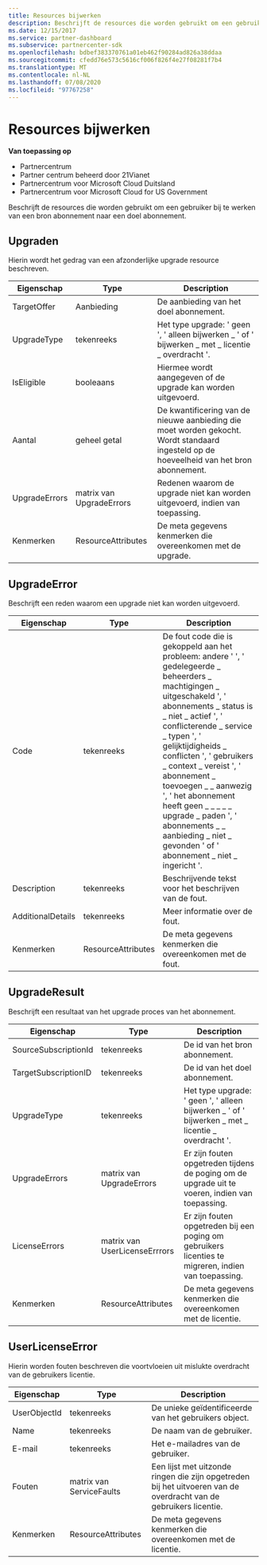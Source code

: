```yaml
---
title: Resources bijwerken
description: Beschrijft de resources die worden gebruikt om een gebruiker bij te werken van een bron abonnement naar een doel abonnement.
ms.date: 12/15/2017
ms.service: partner-dashboard
ms.subservice: partnercenter-sdk
ms.openlocfilehash: bdbef383370761a01eb462f90284ad826a38ddaa
ms.sourcegitcommit: cfedd76e573c5616cf006f826f4e27f08281f7b4
ms.translationtype: MT
ms.contentlocale: nl-NL
ms.lasthandoff: 07/08/2020
ms.locfileid: "97767258"
---
```

# <a name="upgrade-resources"></a>Resources bijwerken

**Van toepassing op**

- Partnercentrum
- Partner centrum beheerd door 21Vianet
- Partnercentrum voor Microsoft Cloud Duitsland
- Partnercentrum voor Microsoft Cloud for US Government

Beschrijft de resources die worden gebruikt om een gebruiker bij te werken van een bron abonnement naar een doel abonnement.

## <a name="upgrade"></a>Upgraden

Hierin wordt het gedrag van een afzonderlijke upgrade resource beschreven.

| Eigenschap      | Type                   | Description                                                                                  |
|---------------|------------------------|----------------------------------------------------------------------------------------------|
| TargetOffer   | Aanbieding                  | De aanbieding van het doel abonnement.                                                        |
| UpgradeType   | tekenreeks                 | Het type upgrade: ' geen ', ' alleen bijwerken \_ ' of ' bijwerken \_ met \_ licentie \_ overdracht '.         |
| IsEligible    | booleaans                | Hiermee wordt aangegeven of de upgrade kan worden uitgevoerd.                                                  |
| Aantal      | geheel getal                | De kwantificering van de nieuwe aanbieding die moet worden gekocht. Wordt standaard ingesteld op de hoeveelheid van het bron abonnement. |
| UpgradeErrors | matrix van UpgradeErrors | Redenen waarom de upgrade niet kan worden uitgevoerd, indien van toepassing.                                      |
| Kenmerken    | ResourceAttributes     | De meta gegevens kenmerken die overeenkomen met de upgrade.                                        |

## <a name="upgradeerror"></a>UpgradeError

Beschrijft een reden waarom een upgrade niet kan worden uitgevoerd.

| Eigenschap          | Type               | Description                                                                                                                                                                                                                                                                                                                                                                                     |
|-------------------|--------------------|-------------------------------------------------------------------------------------------------------------------------------------------------------------------------------------------------------------------------------------------------------------------------------------------------------------------------------------------------------------------------------------------------|
| Code              | tekenreeks             | De fout code die is gekoppeld aan het probleem: andere ' ', ' gedelegeerde \_ beheerders \_ machtigingen \_ uitgeschakeld ', ' abonnements \_ status is \_ niet \_ actief ', ' conflicterende \_ service \_ typen ', ' gelijktijdigheids \_ conflicten ', ' gebruikers \_ context \_ vereist ', ' abonnement \_ toevoegen \_ \_ aanwezig ', ' het abonnement heeft geen \_ \_ \_ \_ \_ upgrade \_ paden ', ' abonnements \_ \_ aanbieding \_ niet \_ gevonden ' of ' abonnement \_ niet \_ ingericht '. |
| Description       | tekenreeks             | Beschrijvende tekst voor het beschrijven van de fout.                                                                                                                                                                                                                                                                                                                                                             |
| AdditionalDetails | tekenreeks             | Meer informatie over de fout.                                                                                                                                                                                                                                                                                                                                                         |
| Kenmerken        | ResourceAttributes | De meta gegevens kenmerken die overeenkomen met de fout.                                                                                                                                                                                                                                                                                                                                             |

## <a name="upgraderesult"></a>UpgradeResult

Beschrijft een resultaat van het upgrade proces van het abonnement.

| Eigenschap             | Type                        | Description                                                                          |
|----------------------|-----------------------------|--------------------------------------------------------------------------------------|
| SourceSubscriptionId | tekenreeks                      | De id van het bron abonnement.                                           |
| TargetSubscriptionID | tekenreeks                      | De id van het doel abonnement.                                           |
| UpgradeType          | tekenreeks                      | Het type upgrade: ' geen ', ' alleen bijwerken \_ ' of ' bijwerken \_ met \_ licentie \_ overdracht '. |
| UpgradeErrors        | matrix van UpgradeErrors      | Er zijn fouten opgetreden tijdens de poging om de upgrade uit te voeren, indien van toepassing.           |
| LicenseErrors        | matrix van UserLicenseErrrors | Er zijn fouten opgetreden bij een poging om gebruikers licenties te migreren, indien van toepassing.          |
| Kenmerken           | ResourceAttributes          | De meta gegevens kenmerken die overeenkomen met de licentie.                                |

## <a name="userlicenseerror"></a>UserLicenseError

Hierin worden fouten beschreven die voortvloeien uit mislukte overdracht van de gebruikers licentie.

| Eigenschap     | Type                   | Description                                                               |
|--------------|------------------------|---------------------------------------------------------------------------|
| UserObjectId | tekenreeks                 | De unieke geïdentificeerde van het gebruikers object.                                 |
| Name         | tekenreeks                 | De naam van de gebruiker.                                                     |
| E-mail        | tekenreeks                 | Het e-mailadres van de gebruiker.                                                    |
| Fouten       | matrix van ServiceFaults | Een lijst met uitzonde ringen die zijn opgetreden bij het uitvoeren van de overdracht van de gebruikers licentie. |
| Kenmerken   | ResourceAttributes     | De meta gegevens kenmerken die overeenkomen met de licentie.                     |

